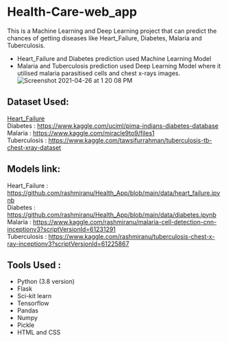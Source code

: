 # Health-Care-web_app
This is a Machine Learning and Deep Learning project that can predict the chances of getting diseases like Heart_Failure, Diabetes, Malaria and Tuberculosis.<br>
- Heart_Failure and Diabetes prediction used Machine Learning Model <br>
- Malaria and Tuberculosis prediction used Deep Learning Model where it utilised malaria parasitised cells and chest x-rays images.<br>
![Screenshot 2021-04-26 at 1 20 08 PM](https://user-images.githubusercontent.com/57981133/116048149-7e570400-a692-11eb-808c-d0185cff2599.jpg)

## Dataset Used:
[Heart_Failure](https://www.kaggle.com/andrewmvd/heart-failure-clinical-data)<br>
Diabetes : https://www.kaggle.com/uciml/pima-indians-diabetes-database <br>
Malaria : https://www.kaggle.com/miracle9to9/files1 <br>
Tuberculosis : https://www.kaggle.com/tawsifurrahman/tuberculosis-tb-chest-xray-dataset <br>

## Models link:
Heart_Failure : https://github.com/rashmiranu/Health_App/blob/main/data/heart_failure.ipynb <br>
Diabetes : https://github.com/rashmiranu/Health_App/blob/main/data/diabetes.ipynb <br>
Malaria : https://www.kaggle.com/rashmiranu/malaria-cell-detection-cnn-inceptionv3?scriptVersionId=61231291 <br>
Tuberculosis : https://www.kaggle.com/rashmiranu/tuberculosis-chest-x-ray-inceptionv3?scriptVersionId=61225867 <br>

## Tools Used :
- Python (3.8 version)
- Flask
- Sci-kit learn
- Tensorflow
- Pandas
- Numpy
- Pickle
- HTML and CSS
